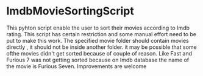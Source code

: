 # ImdbMovieSortingScript
This pyhton script enable the user to sort their movies according to Imdb rating. This script has certain restriction and some manual effort
need to be put to make this work.  The specified movie folder should contain movies directly , it should not be inside another folder. 
it may be possible that some ofthe movies didn't get sorted because of couple of reason. Like Fast and Furious 7 was not 
getting sorted because on Imdb database the name of the movie is Furious Seven.
Improvements are welcome
